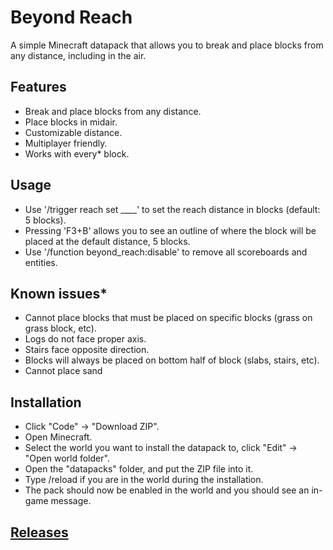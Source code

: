 # Beyond Reach
A simple Minecraft datapack that allows you to break and place blocks from any distance, including in the air.

## Features
* Break and place blocks from any distance.
* Place blocks in midair.
* Customizable distance.
* Multiplayer friendly.
* Works with every* block.

## Usage
* Use '/trigger reach set ____' to set the reach distance in blocks (default: 5 blocks).
* Pressing 'F3+B' allows you to see an outline of where the block will be placed at the default distance, 5 blocks.
* Use '/function beyond_reach:disable' to remove all scoreboards and entities.

## Known issues*
* Cannot place blocks that must be placed on specific blocks (grass on grass block, etc).
* Logs do not face proper axis.
* Stairs face opposite direction.
* Blocks will always be placed on bottom half of block (slabs, stairs, etc).
* Cannot place sand

## Installation
* Click "Code" -> "Download ZIP".
* Open Minecraft.
* Select the world you want to install the datapack to, click "Edit" -> "Open world folder".
* Open the "datapacks" folder, and put the ZIP file into it.
* Type /reload if you are in the world during the installation.
* The pack should now be enabled in the world and you should see an in-game message.

## [Releases](https://github.com/TechnoBro03/BeyondReach/releases)
